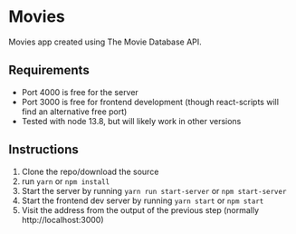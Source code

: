 # Movies

Movies app created using The Movie Database API.

## Requirements

- Port 4000 is free for the server
- Port 3000 is free for frontend development
  (though react-scripts will find an alternative free port)
- Tested with node 13.8, but will likely work in other versions

## Instructions

1. Clone the repo/download the source
2. run `yarn` or `npm install`
3. Start the server by running `yarn run start-server` or `npm start-server`
4. Start the frontend dev server by running `yarn start` or `npm start`
5. Visit the address from the output of the previous step (normally http://localhost:3000)
